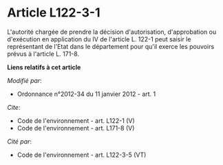 # Article L122-3-1

L'autorité chargée de prendre la décision d'autorisation, d'approbation ou d'exécution en application du IV de l'article L.
122-1 peut saisir le représentant de l'Etat dans le département pour qu'il exerce les pouvoirs prévus à l'article L. 171-8.

**Liens relatifs à cet article**

_Modifié par_:

  - Ordonnance n°2012-34 du 11 janvier 2012 - art. 1

_Cite_:

  - Code de l'environnement - art. L122-1 (V)
  - Code de l'environnement - art. L171-8 (V)

_Cité par_:

  - Code de l'environnement - art. L122-3-5 (VT)

